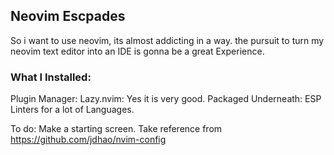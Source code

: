 ## Neovim Escpades
So i want to use neovim, its almost addicting in a way. the pursuit to turn my neovim text editor into an IDE is gonna be a great Experience.

### What I Installed:
Plugin Manager: Lazy.nvim: Yes it is very good.
Packaged Underneath: 
ESP Linters for a lot of Languages.

To do: 
Make a starting screen.
Take reference from https://github.com/jdhao/nvim-config
